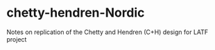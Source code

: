 # chetty-hendren-Nordic
Notes on replication of the Chetty and Hendren (C+H) design for LATF project
